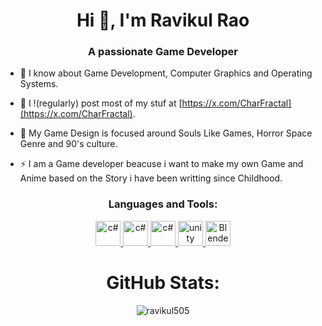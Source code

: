 <h1 align="center">Hi 👋, I'm Ravikul Rao</h1>
<h3 align="center">A passionate Game Developer</h3>

- 💬 I know about Game Development, Computer Graphics and Operating Systems.
  
- 📝 I !(regularly) post most of my stuf at [https://x.com/CharFractal](https://x.com/CharFractal).
  
- 🌱 My Game Design is focused around Souls Like Games, Horror Space Genre and 90's culture.
  
- ⚡  I am a Game developer beacuse i want to make my own Game and Anime based on the Story i have been writting since Childhood.

<h3 align="center">Languages and Tools:</h3>
<p align="center">
  <a href="https://docs.microsoft.com/en-us/dotnet/csharp/" target="_blank">
    <img src="https://cdn.worldvectorlogo.com/logos/c-1.svg" alt="c#" width="40" height="40"/>
  </a>
  <a href="https://docs.microsoft.com/en-us/dotnet/csharp/" target="_blank">
    <img src="https://cdn.worldvectorlogo.com/logos/c.svg" alt="c#" width="40" height="40"/>
  </a>
  <a href="https://docs.microsoft.com/en-us/dotnet/csharp/" target="_blank">
    <img src="https://cdn.worldvectorlogo.com/logos/c--4.svg" alt="c#" width="40" height="40"/>
  </a>
  <a href="https://unity.com/" target="_blank">
    <img src="https://cdn.worldvectorlogo.com/logos/unity-69.svg" alt="unity" width="40" height="40"/>
  </a>
    <a href="https://docs.blender.org/" target="_blank">
    <img src="https://cdn.worldvectorlogo.com/logos/blender-2.svg" alt="Blender" width="40" height="40"/>
  </a>
</p>

<h1 align="center">GitHub Stats:</h1>
<div >
  <p align="center"><img align="center" src="https://github-readme-streak-stats.herokuapp.com/?user=ravikul505&show_icons=true&locale=en&layout=compact&theme=algolia" alt="ravikul505" /></p>
</div> 

